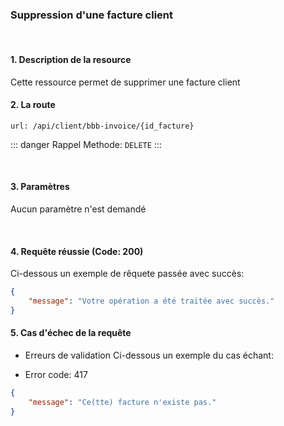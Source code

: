 <meta charset="utf-8"/>

### Suppression d'une facture client

<br />

#### 1. Description de la resource

Cette ressource permet de supprimer une facture client

#### 2. La route
```
url: /api/client/bbb-invoice/{id_facture}
```

::: danger Rappel
Methode:  `DELETE`
:::

<br />

#### 3. Paramètres

Aucun paramètre n'est demandé

<br />

#### 4. Requête réussie (Code: 200)

Ci-dessous un exemple de rêquete passée avec succès:

``` JSON
{
    "message": "Votre opération a été traitée avec succès."
}
```

#### 5. Cas d'échec de la requête
- Erreurs de validation
Ci-dessous un exemple du cas échant:

-  Error code: 417
```json
{
    "message": "Ce(tte) facture n'existe pas."
}
```
